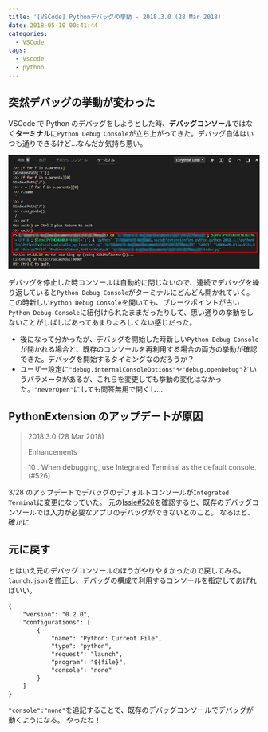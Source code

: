 ```yaml
---
title: '[VSCode] Pythonデバッグの挙動 - 2018.3.0 (28 Mar 2018)'
date: 2018-05-10 00:41:44
categories:
  - VSCode
tags:
  - vscode
  - python
---
```


## 突然デバッグの挙動が変わった

VSCode で Python のデバッグをしようとした時、**デバッグコンソール**ではなく**ターミナル**に`Python Debug Console`が立ち上がってきた。デバッグ自体はいつも通りできるけど…なんだか気持ち悪い。

<!-- more -->

![エラーメッセージ](/images/03-01.png)

デバッグを停止した時コンソールは自動的に閉じないので、連続でデバッグを繰り返していると`Python Debug Console`がターミナルにどんどん開かれていく。この時新しい`Python Debug Console`を開いても、ブレークポイントが古い`Python Debug Console`に紐付けられたままだったりして、思い通りの挙動をしないことがしばしばあってあまりよろしくない感じだった。

- 後になって分かったが、デバッグを開始した時新しい`Python Debug Console`が開かれる場合と、既存のコンソールを再利用する場合の両方の挙動が確認できた。デバッグを開始するタイミングなのだろうか？
- ユーザー設定に`"debug.internalConsoleOptions"や"debug.openDebug"`というパラメータがあるが、これらを変更しても挙動の変化はなかった。`"neverOpen"`にしても問答無用で開くし…

## PythonExtension のアップデートが原因

> 2018.3.0 (28 Mar 2018)
>
> Enhancements
>
> 10 . When debugging, use Integrated Terminal as the default console. (#526)

3/28 のアップデートでデバッグのデフォルトコンソールが`Integrated Terminal`に変更になっていた。
元の[Issie#526](https://github.com/Microsoft/vscode-python/issues/526)を確認すると、既存のデバッグコンソールでは入力が必要なアプリのデバッグができないとのこと。
なるほど、確かに

## 元に戻す

とはいえ元のデバッグコンソールのほうがやりやすかったので戻してみる。`launch.json`を修正し、デバッグの構成で利用するコンソールを指定してあげればいい。

```
{
    "version": "0.2.0",
    "configurations": [
        {
            "name": "Python: Current File",
            "type": "python",
            "request": "launch",
            "program": "${file}",
            "console": "none"
        }
    ]
}
```

`"console":"none"`を追記することで、既存のデバッグコンソールでデバッグが動くようになる。
やったね！
